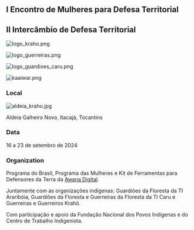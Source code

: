 
## I Encontro de Mulheres para Defesa Territorial


## II Intercâmbio de Defesa Territorial


![logo_kraho.png](https://prod-files-secure.s3.us-west-2.amazonaws.com/e294c517-062c-4d9d-9b6a-e105c195d06a/c553e843-da70-4409-a80c-c0232f6ed5a4/logo_kraho.png?X-Amz-Algorithm=AWS4-HMAC-SHA256&X-Amz-Content-Sha256=UNSIGNED-PAYLOAD&X-Amz-Credential=ASIAZI2LB466TCLJR3BU%2F20250520%2Fus-west-2%2Fs3%2Faws4_request&X-Amz-Date=20250520T104718Z&X-Amz-Expires=3600&X-Amz-Security-Token=IQoJb3JpZ2luX2VjEOr%2F%2F%2F%2F%2F%2F%2F%2F%2F%2FwEaCXVzLXdlc3QtMiJHMEUCIGn4994Ov5bXa2uvFHv%2F4GIdUfGQq9mS%2FU%2FXPzM9FtwKAiEAvP0Tk753tbVPOBWUKYeqgSHRu9fMxjoyMAK%2BpveT9q0qiAQIo%2F%2F%2F%2F%2F%2F%2F%2F%2F%2F%2FARAAGgw2Mzc0MjMxODM4MDUiDHwsB5678DKvdLi8bCrcA6QGtN8DAUcLAbxEUJ7%2FVIiC31baIliv0p4EMXq991FmMkRKoviWiXZIwjwOuL7U2HOmYOHMivDi96XTVInvzV%2BTbpu8JSdkWCdmZahyQnn8Zpg4c0Nxvo04kGqiK5yykTarfpXIBe30wLBVaiNKyIPpCt%2Fy%2FOy4jkGBty14AQen2lgKkiZ9falG8a2A4qqbm8MF%2BbUO2StQD%2F%2Favknap1cYZmwEPczDp16Yg%2FmuCn4ieGWsn86mhqsMft4CNsfMFORVRBavGeJuLK4DdUL75psWP53IpXRI6nZCmjD0OBLpESYztyzQigmIgbYZYowjPlW6oUyE0COEFlMCgqd%2Bxrd0AwgklGSoiPxvGI8B2EtjlEaZc%2FQIDYEOn7%2FsPNQJIKpVpfsbTfVqp3mMwAGUjHBRPsBBPxXvqxN7be%2BEeqsBFfPJwm6m7DF185%2FCoFKVTboNl5428HayjKfi%2B0ErlGAg7cHmTL9sCJiNRRdPLxt6RFf81XIH%2ByvRATZYjRXuanBl%2BcyIxm%2Fdsu64PaVBXmznC7xdK%2FHZ0qFdN2EFDOB6e%2BV3FZFmf8GM8wNzGMsttmZ8iadR4THZ3432jtwDcIs5J5pHLhPN%2B%2BW4hnUP%2F%2FLLOE5zrvDDnstZVxMjMKytscEGOqUBy2an9J%2FQWwOpxXhoIjT2q%2BoZZCIsO2Vt6FNFOH95oGeTP6XF6yuhN4mmPtIVwQVzWpdpt%2Fibr2IraO1GfuG9Zg00RzyC1hx1ESm5iOqiJf0HHmEjoy2TlNjhTEII6kIV5w7ZfC8LdOkwnTX7lCxMUnO73wEY5uSpHqW29IIPZfsVjU%2B8XQ8rF9ywdZ9URxI0dB1856gQzbnERF9THPRLOIq1%2B4F4&X-Amz-Signature=0ac8bd60a53f26875d1bc5eb0795b072ddc47321bbcac9d4ee5df6df98981427&X-Amz-SignedHeaders=host&x-id=GetObject)


![logo_guerreiras.png](https://prod-files-secure.s3.us-west-2.amazonaws.com/e294c517-062c-4d9d-9b6a-e105c195d06a/85f15c7a-5c90-4604-baf3-d304d395e8a6/logo_guerreiras.png?X-Amz-Algorithm=AWS4-HMAC-SHA256&X-Amz-Content-Sha256=UNSIGNED-PAYLOAD&X-Amz-Credential=ASIAZI2LB466TCLJR3BU%2F20250520%2Fus-west-2%2Fs3%2Faws4_request&X-Amz-Date=20250520T104718Z&X-Amz-Expires=3600&X-Amz-Security-Token=IQoJb3JpZ2luX2VjEOr%2F%2F%2F%2F%2F%2F%2F%2F%2F%2FwEaCXVzLXdlc3QtMiJHMEUCIGn4994Ov5bXa2uvFHv%2F4GIdUfGQq9mS%2FU%2FXPzM9FtwKAiEAvP0Tk753tbVPOBWUKYeqgSHRu9fMxjoyMAK%2BpveT9q0qiAQIo%2F%2F%2F%2F%2F%2F%2F%2F%2F%2F%2FARAAGgw2Mzc0MjMxODM4MDUiDHwsB5678DKvdLi8bCrcA6QGtN8DAUcLAbxEUJ7%2FVIiC31baIliv0p4EMXq991FmMkRKoviWiXZIwjwOuL7U2HOmYOHMivDi96XTVInvzV%2BTbpu8JSdkWCdmZahyQnn8Zpg4c0Nxvo04kGqiK5yykTarfpXIBe30wLBVaiNKyIPpCt%2Fy%2FOy4jkGBty14AQen2lgKkiZ9falG8a2A4qqbm8MF%2BbUO2StQD%2F%2Favknap1cYZmwEPczDp16Yg%2FmuCn4ieGWsn86mhqsMft4CNsfMFORVRBavGeJuLK4DdUL75psWP53IpXRI6nZCmjD0OBLpESYztyzQigmIgbYZYowjPlW6oUyE0COEFlMCgqd%2Bxrd0AwgklGSoiPxvGI8B2EtjlEaZc%2FQIDYEOn7%2FsPNQJIKpVpfsbTfVqp3mMwAGUjHBRPsBBPxXvqxN7be%2BEeqsBFfPJwm6m7DF185%2FCoFKVTboNl5428HayjKfi%2B0ErlGAg7cHmTL9sCJiNRRdPLxt6RFf81XIH%2ByvRATZYjRXuanBl%2BcyIxm%2Fdsu64PaVBXmznC7xdK%2FHZ0qFdN2EFDOB6e%2BV3FZFmf8GM8wNzGMsttmZ8iadR4THZ3432jtwDcIs5J5pHLhPN%2B%2BW4hnUP%2F%2FLLOE5zrvDDnstZVxMjMKytscEGOqUBy2an9J%2FQWwOpxXhoIjT2q%2BoZZCIsO2Vt6FNFOH95oGeTP6XF6yuhN4mmPtIVwQVzWpdpt%2Fibr2IraO1GfuG9Zg00RzyC1hx1ESm5iOqiJf0HHmEjoy2TlNjhTEII6kIV5w7ZfC8LdOkwnTX7lCxMUnO73wEY5uSpHqW29IIPZfsVjU%2B8XQ8rF9ywdZ9URxI0dB1856gQzbnERF9THPRLOIq1%2B4F4&X-Amz-Signature=7708903fee836acf90eb7833d96beb7cbdea88fcd88b0fcd0b4986baf9e1557a&X-Amz-SignedHeaders=host&x-id=GetObject)


![logo_guardioes_caru.png](https://prod-files-secure.s3.us-west-2.amazonaws.com/e294c517-062c-4d9d-9b6a-e105c195d06a/39c15d18-fde3-4435-bd2b-b7f663165bbc/logo_guardioes_caru.png?X-Amz-Algorithm=AWS4-HMAC-SHA256&X-Amz-Content-Sha256=UNSIGNED-PAYLOAD&X-Amz-Credential=ASIAZI2LB466TCLJR3BU%2F20250520%2Fus-west-2%2Fs3%2Faws4_request&X-Amz-Date=20250520T104718Z&X-Amz-Expires=3600&X-Amz-Security-Token=IQoJb3JpZ2luX2VjEOr%2F%2F%2F%2F%2F%2F%2F%2F%2F%2FwEaCXVzLXdlc3QtMiJHMEUCIGn4994Ov5bXa2uvFHv%2F4GIdUfGQq9mS%2FU%2FXPzM9FtwKAiEAvP0Tk753tbVPOBWUKYeqgSHRu9fMxjoyMAK%2BpveT9q0qiAQIo%2F%2F%2F%2F%2F%2F%2F%2F%2F%2F%2FARAAGgw2Mzc0MjMxODM4MDUiDHwsB5678DKvdLi8bCrcA6QGtN8DAUcLAbxEUJ7%2FVIiC31baIliv0p4EMXq991FmMkRKoviWiXZIwjwOuL7U2HOmYOHMivDi96XTVInvzV%2BTbpu8JSdkWCdmZahyQnn8Zpg4c0Nxvo04kGqiK5yykTarfpXIBe30wLBVaiNKyIPpCt%2Fy%2FOy4jkGBty14AQen2lgKkiZ9falG8a2A4qqbm8MF%2BbUO2StQD%2F%2Favknap1cYZmwEPczDp16Yg%2FmuCn4ieGWsn86mhqsMft4CNsfMFORVRBavGeJuLK4DdUL75psWP53IpXRI6nZCmjD0OBLpESYztyzQigmIgbYZYowjPlW6oUyE0COEFlMCgqd%2Bxrd0AwgklGSoiPxvGI8B2EtjlEaZc%2FQIDYEOn7%2FsPNQJIKpVpfsbTfVqp3mMwAGUjHBRPsBBPxXvqxN7be%2BEeqsBFfPJwm6m7DF185%2FCoFKVTboNl5428HayjKfi%2B0ErlGAg7cHmTL9sCJiNRRdPLxt6RFf81XIH%2ByvRATZYjRXuanBl%2BcyIxm%2Fdsu64PaVBXmznC7xdK%2FHZ0qFdN2EFDOB6e%2BV3FZFmf8GM8wNzGMsttmZ8iadR4THZ3432jtwDcIs5J5pHLhPN%2B%2BW4hnUP%2F%2FLLOE5zrvDDnstZVxMjMKytscEGOqUBy2an9J%2FQWwOpxXhoIjT2q%2BoZZCIsO2Vt6FNFOH95oGeTP6XF6yuhN4mmPtIVwQVzWpdpt%2Fibr2IraO1GfuG9Zg00RzyC1hx1ESm5iOqiJf0HHmEjoy2TlNjhTEII6kIV5w7ZfC8LdOkwnTX7lCxMUnO73wEY5uSpHqW29IIPZfsVjU%2B8XQ8rF9ywdZ9URxI0dB1856gQzbnERF9THPRLOIq1%2B4F4&X-Amz-Signature=480ad41ffa6fb2c43e04c5a1af98b9588d16fdc90c7b12980c39d3493eaa31b2&X-Amz-SignedHeaders=host&x-id=GetObject)


![kaaiwar.png](https://prod-files-secure.s3.us-west-2.amazonaws.com/e294c517-062c-4d9d-9b6a-e105c195d06a/218a2755-4853-42aa-a184-cf21c1123788/kaaiwar.png?X-Amz-Algorithm=AWS4-HMAC-SHA256&X-Amz-Content-Sha256=UNSIGNED-PAYLOAD&X-Amz-Credential=ASIAZI2LB466TCLJR3BU%2F20250520%2Fus-west-2%2Fs3%2Faws4_request&X-Amz-Date=20250520T104718Z&X-Amz-Expires=3600&X-Amz-Security-Token=IQoJb3JpZ2luX2VjEOr%2F%2F%2F%2F%2F%2F%2F%2F%2F%2FwEaCXVzLXdlc3QtMiJHMEUCIGn4994Ov5bXa2uvFHv%2F4GIdUfGQq9mS%2FU%2FXPzM9FtwKAiEAvP0Tk753tbVPOBWUKYeqgSHRu9fMxjoyMAK%2BpveT9q0qiAQIo%2F%2F%2F%2F%2F%2F%2F%2F%2F%2F%2FARAAGgw2Mzc0MjMxODM4MDUiDHwsB5678DKvdLi8bCrcA6QGtN8DAUcLAbxEUJ7%2FVIiC31baIliv0p4EMXq991FmMkRKoviWiXZIwjwOuL7U2HOmYOHMivDi96XTVInvzV%2BTbpu8JSdkWCdmZahyQnn8Zpg4c0Nxvo04kGqiK5yykTarfpXIBe30wLBVaiNKyIPpCt%2Fy%2FOy4jkGBty14AQen2lgKkiZ9falG8a2A4qqbm8MF%2BbUO2StQD%2F%2Favknap1cYZmwEPczDp16Yg%2FmuCn4ieGWsn86mhqsMft4CNsfMFORVRBavGeJuLK4DdUL75psWP53IpXRI6nZCmjD0OBLpESYztyzQigmIgbYZYowjPlW6oUyE0COEFlMCgqd%2Bxrd0AwgklGSoiPxvGI8B2EtjlEaZc%2FQIDYEOn7%2FsPNQJIKpVpfsbTfVqp3mMwAGUjHBRPsBBPxXvqxN7be%2BEeqsBFfPJwm6m7DF185%2FCoFKVTboNl5428HayjKfi%2B0ErlGAg7cHmTL9sCJiNRRdPLxt6RFf81XIH%2ByvRATZYjRXuanBl%2BcyIxm%2Fdsu64PaVBXmznC7xdK%2FHZ0qFdN2EFDOB6e%2BV3FZFmf8GM8wNzGMsttmZ8iadR4THZ3432jtwDcIs5J5pHLhPN%2B%2BW4hnUP%2F%2FLLOE5zrvDDnstZVxMjMKytscEGOqUBy2an9J%2FQWwOpxXhoIjT2q%2BoZZCIsO2Vt6FNFOH95oGeTP6XF6yuhN4mmPtIVwQVzWpdpt%2Fibr2IraO1GfuG9Zg00RzyC1hx1ESm5iOqiJf0HHmEjoy2TlNjhTEII6kIV5w7ZfC8LdOkwnTX7lCxMUnO73wEY5uSpHqW29IIPZfsVjU%2B8XQ8rF9ywdZ9URxI0dB1856gQzbnERF9THPRLOIq1%2B4F4&X-Amz-Signature=9bd749d563ccfd85c7ad88cf877cd114d1d959d081f3a129f59effb464b3bacb&X-Amz-SignedHeaders=host&x-id=GetObject)


### Local


![aldeia_kraho.jpg](https://prod-files-secure.s3.us-west-2.amazonaws.com/e294c517-062c-4d9d-9b6a-e105c195d06a/7effedd8-2265-43e7-88e3-efd4d1c6479a/aldeia_kraho.jpg?X-Amz-Algorithm=AWS4-HMAC-SHA256&X-Amz-Content-Sha256=UNSIGNED-PAYLOAD&X-Amz-Credential=ASIAZI2LB466TCLJR3BU%2F20250520%2Fus-west-2%2Fs3%2Faws4_request&X-Amz-Date=20250520T104718Z&X-Amz-Expires=3600&X-Amz-Security-Token=IQoJb3JpZ2luX2VjEOr%2F%2F%2F%2F%2F%2F%2F%2F%2F%2FwEaCXVzLXdlc3QtMiJHMEUCIGn4994Ov5bXa2uvFHv%2F4GIdUfGQq9mS%2FU%2FXPzM9FtwKAiEAvP0Tk753tbVPOBWUKYeqgSHRu9fMxjoyMAK%2BpveT9q0qiAQIo%2F%2F%2F%2F%2F%2F%2F%2F%2F%2F%2FARAAGgw2Mzc0MjMxODM4MDUiDHwsB5678DKvdLi8bCrcA6QGtN8DAUcLAbxEUJ7%2FVIiC31baIliv0p4EMXq991FmMkRKoviWiXZIwjwOuL7U2HOmYOHMivDi96XTVInvzV%2BTbpu8JSdkWCdmZahyQnn8Zpg4c0Nxvo04kGqiK5yykTarfpXIBe30wLBVaiNKyIPpCt%2Fy%2FOy4jkGBty14AQen2lgKkiZ9falG8a2A4qqbm8MF%2BbUO2StQD%2F%2Favknap1cYZmwEPczDp16Yg%2FmuCn4ieGWsn86mhqsMft4CNsfMFORVRBavGeJuLK4DdUL75psWP53IpXRI6nZCmjD0OBLpESYztyzQigmIgbYZYowjPlW6oUyE0COEFlMCgqd%2Bxrd0AwgklGSoiPxvGI8B2EtjlEaZc%2FQIDYEOn7%2FsPNQJIKpVpfsbTfVqp3mMwAGUjHBRPsBBPxXvqxN7be%2BEeqsBFfPJwm6m7DF185%2FCoFKVTboNl5428HayjKfi%2B0ErlGAg7cHmTL9sCJiNRRdPLxt6RFf81XIH%2ByvRATZYjRXuanBl%2BcyIxm%2Fdsu64PaVBXmznC7xdK%2FHZ0qFdN2EFDOB6e%2BV3FZFmf8GM8wNzGMsttmZ8iadR4THZ3432jtwDcIs5J5pHLhPN%2B%2BW4hnUP%2F%2FLLOE5zrvDDnstZVxMjMKytscEGOqUBy2an9J%2FQWwOpxXhoIjT2q%2BoZZCIsO2Vt6FNFOH95oGeTP6XF6yuhN4mmPtIVwQVzWpdpt%2Fibr2IraO1GfuG9Zg00RzyC1hx1ESm5iOqiJf0HHmEjoy2TlNjhTEII6kIV5w7ZfC8LdOkwnTX7lCxMUnO73wEY5uSpHqW29IIPZfsVjU%2B8XQ8rF9ywdZ9URxI0dB1856gQzbnERF9THPRLOIq1%2B4F4&X-Amz-Signature=e2dc131eaa784133cd3afc5182fa865e4e51af602697ba751e776ecbae9cab56&X-Amz-SignedHeaders=host&x-id=GetObject)


Aldeia Galheiro Novo, Itacajá, Tocantins


### Data


16 a 23 de setembro de 2024


### Organization


Programa do Brasil, Programa das Mulheres e Kit de Ferramentas para Defensores da Terra da [Awana Digital](https://awana.digital/).


Juntamente com as organizações indígenas: Guardiões da Floresta da TI Araribóia, Guardiões da Floresta e Guerreiras da Floresta da TI Caru e Guerreiras e Guerreiros Krahô.


Com participação e apoio da Fundação Nacional dos Povos Indígenas e do Centro de Trabalho Indigenista.

